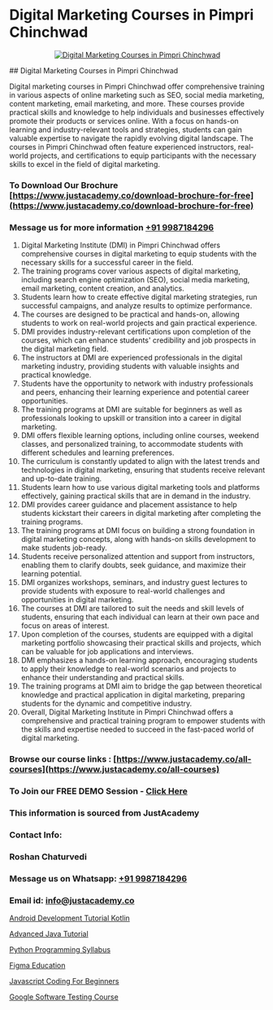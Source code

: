 # Digital Marketing Courses in Pimpri Chinchwad

<p align="center">
  <a href="https://justacademy.co/course-detail/digital-marketing">
    <img src="https://justacademy.co/storage2/course_image/1676636720_course_image.webp" alt="Digital Marketing Courses in Pimpri Chinchwad">
  </a>
</p>
## Digital Marketing Courses in Pimpri Chinchwad

Digital marketing courses in Pimpri Chinchwad offer comprehensive training in various aspects of online marketing such as SEO, social media marketing, content marketing, email marketing, and more. These courses provide practical skills and knowledge to help individuals and businesses effectively promote their products or services online. With a focus on hands-on learning and industry-relevant tools and strategies, students can gain valuable expertise to navigate the rapidly evolving digital landscape. The courses in Pimpri Chinchwad often feature experienced instructors, real-world projects, and certifications to equip participants with the necessary skills to excel in the field of digital marketing.
### To Download Our Brochure [https://www.justacademy.co/download-brochure-for-free](https://www.justacademy.co/download-brochure-for-free)
### Message us for more information [+91 9987184296](https://api.whatsapp.com/send?phone=919987184296)
1) Digital Marketing Institute (DMI) in Pimpri Chinchwad offers comprehensive courses in digital marketing to equip students with the necessary skills for a successful career in the field.
2) The training programs cover various aspects of digital marketing, including search engine optimization (SEO), social media marketing, email marketing, content creation, and analytics.
3) Students learn how to create effective digital marketing strategies, run successful campaigns, and analyze results to optimize performance.
4) The courses are designed to be practical and hands-on, allowing students to work on real-world projects and gain practical experience.
5) DMI provides industry-relevant certifications upon completion of the courses, which can enhance students' credibility and job prospects in the digital marketing field.
6) The instructors at DMI are experienced professionals in the digital marketing industry, providing students with valuable insights and practical knowledge.
7) Students have the opportunity to network with industry professionals and peers, enhancing their learning experience and potential career opportunities.
8) The training programs at DMI are suitable for beginners as well as professionals looking to upskill or transition into a career in digital marketing.
9) DMI offers flexible learning options, including online courses, weekend classes, and personalized training, to accommodate students with different schedules and learning preferences.
10) The curriculum is constantly updated to align with the latest trends and technologies in digital marketing, ensuring that students receive relevant and up-to-date training.
11) Students learn how to use various digital marketing tools and platforms effectively, gaining practical skills that are in demand in the industry.
12) DMI provides career guidance and placement assistance to help students kickstart their careers in digital marketing after completing the training programs.
13) The training programs at DMI focus on building a strong foundation in digital marketing concepts, along with hands-on skills development to make students job-ready.
14) Students receive personalized attention and support from instructors, enabling them to clarify doubts, seek guidance, and maximize their learning potential.
15) DMI organizes workshops, seminars, and industry guest lectures to provide students with exposure to real-world challenges and opportunities in digital marketing.
16) The courses at DMI are tailored to suit the needs and skill levels of students, ensuring that each individual can learn at their own pace and focus on areas of interest.
17) Upon completion of the courses, students are equipped with a digital marketing portfolio showcasing their practical skills and projects, which can be valuable for job applications and interviews.
18) DMI emphasizes a hands-on learning approach, encouraging students to apply their knowledge to real-world scenarios and projects to enhance their understanding and practical skills.
19) The training programs at DMI aim to bridge the gap between theoretical knowledge and practical application in digital marketing, preparing students for the dynamic and competitive industry.
20) Overall, Digital Marketing Institute in Pimpri Chinchwad offers a comprehensive and practical training program to empower students with the skills and expertise needed to succeed in the fast-paced world of digital marketing.

### Browse our course links : [https://www.justacademy.co/all-courses](https://www.justacademy.co/all-courses) 
### To Join our FREE DEMO Session - [Click Here](https://www.justacademy.co/register-for-course-demo)


### This information is sourced from JustAcademy
### Contact Info:
### Roshan Chaturvedi
### Message us on Whatsapp: [+91 9987184296](https://api.whatsapp.com/send?phone=919987184296)
### Email id: [info@justacademy.co](mailto:info@justacademy.co)
                
[Android Development Tutorial Kotlin](https://www.linkedin.com/pulse/android-development-tutorial-kotlin-justacademy-beangaluru-livrc/)

[Advanced Java Tutorial](https://www.linkedin.com/pulse/advanced-java-tutorial-justacademy-kolkata-yd9ze?trackingId=fiPIdJquzOnckEuxZxp1OA%3D%3D&lipi=urn%3Ali%3Apage%3Ad_flagship3_company_admin%3B57ggr4WVTUuBeEA%2FxPy55A%3D%3D)

[Python Programming Syllabus](https://medium.com/@kamblerajas684/python-programming-syllabus-5983e3024048)

[Figma Education](https://medium.com/@ranepooja/figma-education-804fe038cf1d)

[Javascript Coding For Beginners](https://justacademyin.github.io/Articles/Javascript-Coding-For-Beginners)

[Google Software Testing Course](https://justacademyin.github.io/justacademy/google-software-testing-course)

